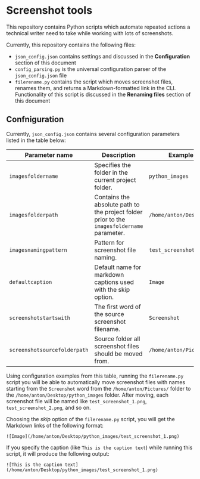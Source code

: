 # Screenshot tools

This repository contains Python scripts which automate repeated actions
a technical writer need to take while working with lots of screenshots.

Currently, this repository contains the following files:

* `json_config.json` contains settings and discussed in the **Configuration** section of this document
* `config_parsing.py` is the universal configuration parser of the `json_config.json` file
* `filerename.py` contains the script which moves screenshot files, renames them, and returns a Markdown-formatted link in the CLI. Functionality of this script is discussed in the **Renaming files** section of this document

## Confniguration

Currently, `json_config.json` contains several configuration parameters listed
in the table below:


|Parameter name |Description  |Example|
--- | --- | ---
|`imagesfoldername`|Specifies the folder in the current project folder.|`python_images`|
|`imagesfolderpath`|Contains the absolute path to the project folder prior to the `imagesfoldername` parameter.|`/home/anton/Desktop/`|
|`imagesnamingpattern`|Pattern for screenshot file naming.|`test_screenshot_`|
|`defaultcaption`|Default name for markdown captions used with the skip option.|`Image`|
|`screenshotstartswith`|The first word of the source screenshot filename.|`Screenshot`|
|`screenshotsourcefolderpath`|Source folder all screenshot files should be moved from.|`/home/anton/Pictures/`|

Using configuration examples from this table, running the `filerename.py` script
you will be able to automatically move
screenshot files with names starting from the `Screenshot` word from the
`/home/anton/Pictures/` folder to the `/home/anton/Desktop/python_images`
folder. After moving,
each screenshot file will be named like `test_screenshot_1.png`,
`test_screenshot_2.png`, and so on.

Choosing the *skip* option of the `filerename.py` script, you will get the
Markdown links of the following format:

```
![Image](/home/anton/Desktop/python_images/test_screenshot_1.png)
```

If you specify the caption (like `This is the caption text`) while running this
script, it will produce the following output:

```
![This is the caption text](/home/anton/Desktop/python_images/test_screenshot_1.png)
```
